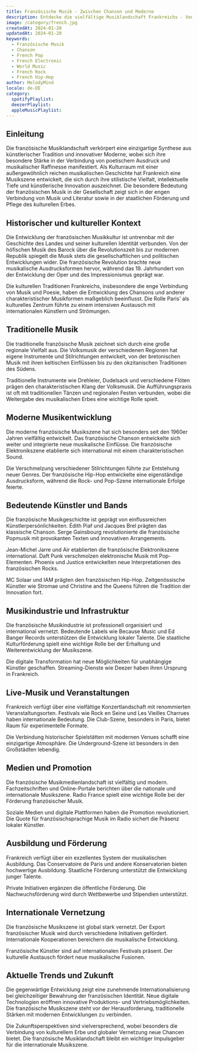 ```yaml
---
title: Französische Musik - Zwischen Chanson und Moderne
description: Entdecke die vielfältige Musiklandschaft Frankreichs - Von traditionellem Chanson bis zu zeitgenössischer Elektronik
image: /category/french.jpg
createdAt: 2024-01-20
updatedAt: 2024-01-20
keywords:
  - Französische Musik
  - Chanson
  - French Pop
  - French Electronic
  - World Music
  - French Rock
  - French Hip-Hop
author: MelodyMind
locale: de-DE
category:
  spotifyPlaylist: 
  deezerPlaylist: 
  appleMusicPlaylist: 
---
```


## Einleitung

Die französische Musiklandschaft verkörpert eine einzigartige Synthese aus künstlerischer Tradition und innovativer Moderne, wobei sich ihre besondere Stärke in der Verbindung von poetischem Ausdruck und musikalischer Raffinesse manifestiert. Als Kulturraum mit einer außergewöhnlich reichen musikalischen Geschichte hat Frankreich eine Musikszene entwickelt, die sich durch ihre stilistische Vielfalt, intellektuelle Tiefe und künstlerische Innovation auszeichnet. Die besondere Bedeutung der französischen Musik in der Gesellschaft zeigt sich in der engen Verbindung von Musik und Literatur sowie in der staatlichen Förderung und Pflege des kulturellen Erbes.

## Historischer und kultureller Kontext

Die Entwicklung der französischen Musikkultur ist untrennbar mit der Geschichte des Landes und seiner kulturellen Identität verbunden. Von der höfischen Musik des Barock über die Revolutionszeit bis zur modernen Republik spiegelt die Musik stets die gesellschaftlichen und politischen Entwicklungen wider. Die französische Revolution brachte neue musikalische Ausdrucksformen hervor, während das 19. Jahrhundert von der Entwicklung der Oper und des Impressionismus geprägt war.

Die kulturellen Traditionen Frankreichs, insbesondere die enge Verbindung von Musik und Poesie, haben die Entwicklung des Chansons und anderer charakteristischer Musikformen maßgeblich beeinflusst. Die Rolle Paris' als kulturelles Zentrum führte zu einem intensiven Austausch mit internationalen Künstlern und Strömungen.

## Traditionelle Musik

Die traditionelle französische Musik zeichnet sich durch eine große regionale Vielfalt aus. Die Volksmusik der verschiedenen Regionen hat eigene Instrumente und Stilrichtungen entwickelt, von der bretonischen Musik mit ihren keltischen Einflüssen bis zu den okzitanischen Traditionen des Südens.

Traditionelle Instrumente wie Drehleier, Dudelsack und verschiedene Flöten prägen den charakteristischen Klang der Volksmusik. Die Aufführungspraxis ist oft mit traditionellen Tänzen und regionalen Festen verbunden, wobei die Weitergabe des musikalischen Erbes eine wichtige Rolle spielt.

## Moderne Musikentwicklung

Die moderne französische Musikszene hat sich besonders seit den 1960er Jahren vielfältig entwickelt. Das französische Chanson entwickelte sich weiter und integrierte neue musikalische Einflüsse. Die französische Elektronikszene etablierte sich international mit einem charakteristischen Sound.

Die Verschmelzung verschiedener Stilrichtungen führte zur Entstehung neuer Genres. Der französische Hip-Hop entwickelte eine eigenständige Ausdrucksform, während die Rock- und Pop-Szene internationale Erfolge feierte.

## Bedeutende Künstler und Bands

Die französische Musikgeschichte ist geprägt von einflussreichen Künstlerpersönlichkeiten. Édith Piaf und Jacques Brel prägten das klassische Chanson. Serge Gainsbourg revolutionierte die französische Popmusik mit provokanten Texten und innovativen Arrangements.

Jean-Michel Jarre und Air etablierten die französische Elektronikszene international. Daft Punk verschmolzen elektronische Musik mit Pop-Elementen. Phoenix und Justice entwickelten neue Interpretationen des französischen Rocks.

MC Solaar und IAM prägten den französischen Hip-Hop. Zeitgenössische Künstler wie Stromae und Christine and the Queens führen die Tradition der Innovation fort.

## Musikindustrie und Infrastruktur

Die französische Musikindustrie ist professionell organisiert und international vernetzt. Bedeutende Labels wie Because Music und Ed Banger Records unterstützen die Entwicklung lokaler Talente. Die staatliche Kulturförderung spielt eine wichtige Rolle bei der Erhaltung und Weiterentwicklung der Musikszene.

Die digitale Transformation hat neue Möglichkeiten für unabhängige Künstler geschaffen. Streaming-Dienste wie Deezer haben ihren Ursprung in Frankreich.

## Live-Musik und Veranstaltungen

Frankreich verfügt über eine vielfältige Konzertlandschaft mit renommierten Veranstaltungsorten. Festivals wie Rock en Seine und Les Vieilles Charrues haben internationale Bedeutung. Die Club-Szene, besonders in Paris, bietet Raum für experimentelle Formate.

Die Verbindung historischer Spielstätten mit modernen Venues schafft eine einzigartige Atmosphäre. Die Underground-Szene ist besonders in den Großstädten lebendig.

## Medien und Promotion

Die französische Musikmedienlandschaft ist vielfältig und modern. Fachzeitschriften und Online-Portale berichten über die nationale und internationale Musikszene. Radio France spielt eine wichtige Rolle bei der Förderung französischer Musik.

Soziale Medien und digitale Plattformen haben die Promotion revolutioniert. Die Quote für französischsprachige Musik im Radio sichert die Präsenz lokaler Künstler.

## Ausbildung und Förderung

Frankreich verfügt über ein exzellentes System der musikalischen Ausbildung. Das Conservatoire de Paris und andere Konservatorien bieten hochwertige Ausbildung. Staatliche Förderung unterstützt die Entwicklung junger Talente.

Private Initiativen ergänzen die öffentliche Förderung. Die Nachwuchsförderung wird durch Wettbewerbe und Stipendien unterstützt.

## Internationale Vernetzung

Die französische Musikszene ist global stark vernetzt. Der Export französischer Musik wird durch verschiedene Initiativen gefördert. Internationale Kooperationen bereichern die musikalische Entwicklung.

Französische Künstler sind auf internationalen Festivals präsent. Der kulturelle Austausch fördert neue musikalische Fusionen.

## Aktuelle Trends und Zukunft

Die gegenwärtige Entwicklung zeigt eine zunehmende Internationalisierung bei gleichzeitiger Bewahrung der französischen Identität. Neue digitale Technologien eröffnen innovative Produktions- und Vertriebsmöglichkeiten. Die französische Musikszene steht vor der Herausforderung, traditionelle Stärken mit modernen Entwicklungen zu verbinden.

Die Zukunftsperspektiven sind vielversprechend, wobei besonders die Verbindung von kulturellem Erbe und globaler Vernetzung neue Chancen bietet. Die französische Musiklandschaft bleibt ein wichtiger Impulsgeber für die internationale Musikszene.
